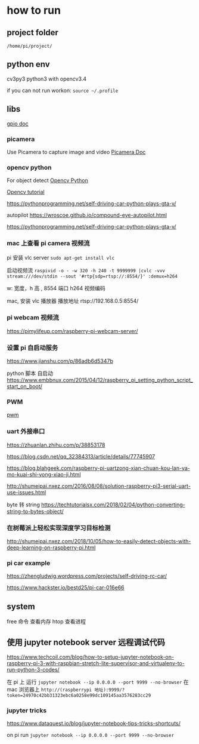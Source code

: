 # how to run

## project folder
`/home/pi/project/`

## python env
cv3py3  python3 with opencv3.4

if you can not run workon:
`source ~/.profile`


## libs

[gpio doc](http://shumeipai.nxez.com/2014/12/27/rpio-document-rpio-py.html)

### picamera

Use Picamera to capture image and video
[Picamera Doc](https://picamera.readthedocs.io/en/latest/quickstart.html)


### opencv python
For object detect 
[Opencv Python](https://docs.opencv.org/3.0-beta/doc/py_tutorials/py_tutorials.html)

[Opencv tutorial](https://pythonprogramming.net/loading-images-python-opencv-tutorial/)

https://pythonprogramming.net/self-driving-car-python-plays-gta-v/

autopilot https://wroscoe.github.io/compound-eye-autopilot.html

https://pythonprogramming.net/self-driving-car-python-plays-gta-v/

### mac 上查看 pi camera 视频流

pi 安装 vlc server 
`sudo apt-get install vlc`

启动视频流
`raspivid -o - -w 320 -h 240 -t 9999999 |cvlc -vvv stream:///dev/stdin --sout '#rtp{sdp=rtsp://:8554/}' :demux=h264`

w: 宽度，h 高 , 8554  端口  h264 视频编码

mac, 安装 vlc 播放器
播放地址 rtsp://192.168.0.5:8554/


### pi  webcam  视频流
https://pimylifeup.com/raspberry-pi-webcam-server/


### 设置 pi 自启动服务

https://www.jianshu.com/p/86adb6d5347b

python 脚本 自启动
https://www.embbnux.com/2015/04/12/raspberry_pi_setting_python_script_start_on_boot/

### PWM
[pwm](http://shumeipai.nxez.com/2016/09/28/rpi-gpio-module-basics.html)

### uart 外接串口
https://zhuanlan.zhihu.com/p/38853178

https://blog.csdn.net/qq_32384313/article/details/77745907

https://blog.blahgeek.com/raspberry-pi-uartzong-xian-chuan-kou-lan-ya-mo-kuai-shi-yong-xiao-ji.html

http://shumeipai.nxez.com/2016/08/08/solution-raspberry-pi3-serial-uart-use-issues.html

byte 转 string
https://techtutorialsx.com/2018/02/04/python-converting-string-to-bytes-object/


### 在树莓派上轻松实现深度学习目标检测
http://shumeipai.nxez.com/2018/10/05/how-to-easily-detect-objects-with-deep-learning-on-raspberry-pi.html


### pi car example

https://zhengludwig.wordpress.com/projects/self-driving-rc-car/

https://www.hackster.io/bestd25/pi-car-016e66


## system

free  命令  查看内存
htop 查看进程

## 使用 jupyter notebook server 远程调试代码

https://www.techcoil.com/blog/how-to-setup-jupyter-notebook-on-raspberry-pi-3-with-raspbian-stretch-lite-supervisor-and-virtualenv-to-run-python-3-codes/

在 pi 上 运行 `jupyter notebook --ip 0.0.0.0 --port 9999 --no-browser`
在 mac 浏览器上 `http://(raspberrypi 地址):9999/?token=24970c42bb31323ebc6a0258e99dc109145aa3576283cc29`

### jupyter tricks
https://www.dataquest.io/blog/jupyter-notebook-tips-tricks-shortcuts/

on pi run 
`jupyter notebook --ip 0.0.0.0 --port 9999 --no-browser`

